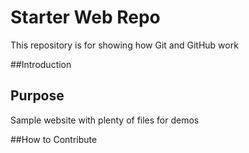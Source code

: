 # Starter Web Repo

This repository is for showing how Git and GitHub work

##Introduction

## Purpose

Sample website with plenty of files for demos

##How to Contribute